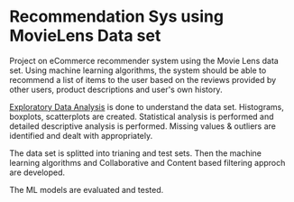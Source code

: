 # Recommendation Sys using MovieLens Data set
Project on eCommerce recommender system using the Movie Lens data set. Using machine learning algorithms, the system should be able to recommend a list of items to the user based on the reviews provided by other users, product descriptions and user's own history.

[Exploratory Data Analysis](/EDA_and_Cleaning.ipynb) is done to understand the data set. Histograms, boxplots, scatterplots are created. Statistical analysis is performed and detailed descriptive analysis is performed.
Missing values & outliers are identified and dealt with appropriately.

The data set is splitted into trianing and test sets. Then the machine learning algorithms and Collaborative and Content based filtering approch are developed.

The ML models are evaluated and tested.
